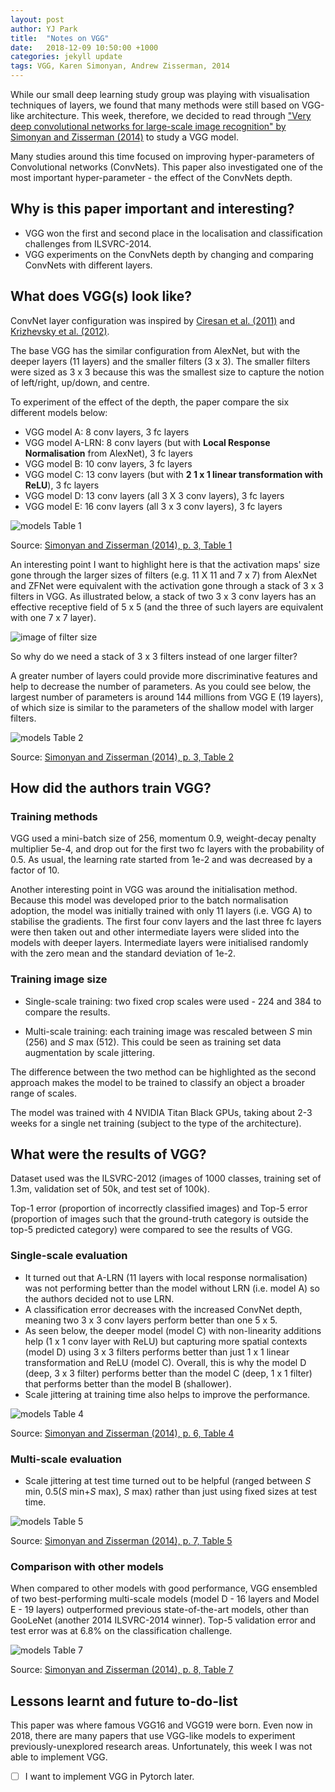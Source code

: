 ```yaml
---
layout: post
author: YJ Park
title:  "Notes on VGG"
date:   2018-12-09 10:50:00 +1000
categories: jekyll update
tags: VGG, Karen Simonyan, Andrew Zisserman, 2014
---
```

<head>
    <script defer data-domain="yjpark.me" src="https://plausible.io/js/plausible.js"></script>
</head>

While our small deep learning study group was playing with visualisation techniques of layers, we found that many methods were still based on VGG-like architecture. 
This week, therefore, we decided to read through ["Very deep convolutional networks for large-scale image recognition" by Simonyan and Zisserman (2014)](https://arxiv.org/abs/1409.1556) to study a VGG model.

Many studies around this time focused on improving hyper-parameters of Convolutional networks (ConvNets). This paper also investigated one of the most important hyper-parameter - the effect of the ConvNets depth.

## Why is this paper important and interesting?

* VGG won the first and second place in the localisation and classification challenges from ILSVRC-2014.
* VGG experiments on the ConvNets depth by changing and comparing ConvNets with different layers.

## What does VGG(s) look like?

ConvNet layer configuration was inspired by [Ciresan et al. (2011)](https://arxiv.org/abs/1102.0183) and [Krizhevsky et al. (2012)](https://papers.nips.cc/paper/4824-imagenet-classification-with-deep-convolutional-neural-networks.pdf).

The base VGG has the similar configuration from AlexNet, but with the deeper layers (11 layers) and the smaller filters (3 x 3). The smaller filters were sized as 3 x 3 because this was the smallest size to capture the notion of left/right, up/down, and centre. 

To experiment of the effect of the depth, the paper compare the six different models below:

* VGG model A: 8 conv layers, 3 fc layers
* VGG model A-LRN: 8 conv layers (but with **Local Response Normalisation** from AlexNet), 3 fc layers
* VGG model B: 10 conv layers, 3 fc layers
* VGG model C: 13 conv layers (but with **2 1 x 1 linear transformation with ReLU**), 3 fc layers
* VGG model D: 13 conv layers (all 3 X 3 conv layers), 3 fc layers
* VGG model E: 16 conv layers (all 3 x 3 conv layers), 3 fc layers

![models Table 1](../../../../../../assets/expressions/VGG-config.png)

Source: [Simonyan and Zisserman (2014), p. 3, Table 1](https://arxiv.org/abs/1409.1556)

An interesting point I want to highlight here is that the activation maps' size gone through the larger sizes of filters (e.g. 11 X 11 and 7 x 7) from AlexNet and ZFNet were equivalent with the activation gone through a stack of 3 x 3 filters in VGG. As illustrated below, a stack of two 3 x 3 conv layers has an effective receptive field of 5 x 5 (and the three of such layers are equivalent with one 7 x 7 layer).

![image of filter size](../../../../../../assets/images/VGG-filter-size.png)

So why do we need a stack of 3 x 3 filters instead of one larger filter?

A greater number of layers could provide more discriminative features and help to decrease the number of parameters. 
As you could see below, the largest number of parameters is around 144 millions from VGG E (19 layers), of which size is similar to the parameters of the shallow model with larger filters.

![models Table 2](../../../../../../assets/expressions/VGG-parameters.png)

Source: [Simonyan and Zisserman (2014), p. 3, Table 2](https://arxiv.org/abs/1409.1556)

## How did the authors train VGG?

### Training methods
VGG used a mini-batch size of 256, momentum 0.9, weight-decay penalty multiplier 5e-4, and drop out for the first two fc layers with the probability of 0.5. As usual, the learning rate started from 1e-2 and was decreased by a factor of 10.

Another interesting point in VGG was around the initialisation method. Because this model was developed prior to the batch normalisation adoption, the model was initially trained with only 11 layers (i.e. VGG A) to stabilise the gradients. The first four conv layers and the last three fc layers were then taken out and other intermediate layers were slided into the models with deeper layers. Intermediate layers were initialised randomly with the zero mean and the standard deviation of 1e-2.

### Training image size

* Single-scale training: two fixed crop scales were used - 224 and 384 to compare the results.

* Multi-scale training: each training image was rescaled between _S_ min (256) and _S_ max (512). This could be seen as training set data augmentation by scale jittering.

The difference between the two method can be highlighted as the second approach makes the model to be trained to classify an object a broader range of scales.

The model was trained with 4 NVIDIA Titan Black GPUs, taking about 2-3 weeks for a single net training (subject to the type of the architecture).

## What were the results of VGG?
Dataset used was the ILSVRC-2012 (images of 1000 classes, training set of 1.3m, validation set of 50k, and test set of 100k).

Top-1 error (proportion of incorrectly classified images) and Top-5 error (proportion of images such that the ground-truth category is outside the top-5 predicted category) were compared to see the results of VGG.

### Single-scale evaluation

* It turned out that A-LRN (11 layers with local response normalisation) was not performing better than the model without LRN (i.e. model A) so the authors decided not to use LRN.
* A classification error decreases with the increased ConvNet depth, meaning two 3 x 3 conv layers perform better than one 5 x 5.
* As seen below, the deeper model (model C) with non-linearity additions help (1 x 1 conv layer with ReLU) but capturing more spatial contexts (model D) using 3 x 3 filters performs better than just 1 x 1 linear transformation and ReLU (model C). Overall, this is why the model D (deep, 3 x 3 filter) performs better than the model C (deep, 1 x 1 filter) that performs better than the model B (shallower).
* Scale jittering at training time also helps to improve the performance.

![models Table 4](../../../../../../assets/expressions/VGG-single-performance.png)

Source: [Simonyan and Zisserman (2014), p. 6, Table 4](https://arxiv.org/abs/1409.1556)

### Multi-scale evaluation

* Scale jittering at test time turned out to be helpful (ranged between _S_ min, 0.5(_S_ min+_S_ max), _S_ max) rather than just using fixed sizes at test time.

![models Table 5](../../../../../../assets/expressions/VGG-multi-performance.png)

Source: [Simonyan and Zisserman (2014), p. 7, Table 5](https://arxiv.org/abs/1409.1556)

### Comparison with other models

When compared to other models with good performance, VGG ensembled of two best-performing multi-scale models (model D - 16 layers and Model E - 19 layers) outperformed previous state-of-the-art models, other than GooLeNet (another 2014 ILSVRC-2014 winner). Top-5 validation error and test error was at 6.8% on the classification challenge.

![models Table 7](../../../../../../assets/expressions/VGG-comparison.png)

Source: [Simonyan and Zisserman (2014), p. 8, Table 7](https://arxiv.org/abs/1409.1556)

## Lessons learnt and future to-do-list
This paper was where famous VGG16 and VGG19 were born. Even now in 2018, there are many papers that use VGG-like models to experiment previously-unexplored research areas.
Unfortunately, this week I was not able to implement VGG. 

- [ ] I want to implement VGG in Pytorch later.